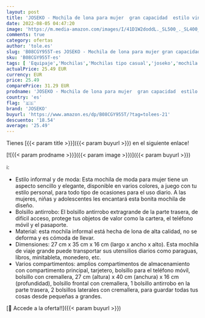 ```yaml
---
layout: post
title: 'JOSEKO - Mochila de lona para mujer  gran capacidad  estilo vintage  para viajes  para el colegio  para exteriores Beige beige small'
date: 2022-08-05 04:47:20
image: 'https://m.media-amazon.com/images/I/41D1W2doddL._SL500_._SL400_.jpg'
comments: true
category: ofertas
author: 'tole.es'
slug: 'B08CGY955T-es JOSEKO - Mochila de lona para mujer gran capacidad estilo...'
sku: 'B08CGY955T-es'
tags: [ 'Equipaje','Mochilas','Mochilas tipo casual','joseko','mochila','🇪🇸', ]
actualPrice: 25.49 EUR
currency: EUR
price: 25.49
comparePrice: 31.29 EUR
prodname: 'JOSEKO - Mochila de lona para mujer  gran capacidad  estilo vintage  para viajes  para el colegio  para exteriores Beige beige small'
country: 'es'
flag: '🇪🇸'
brand: 'JOSEKO'
buyurl: 'https://www.amazon.es/dp/B08CGY955T/?tag=tolees-21'
descuento: '18.54'
average: '25.49'
---
```


Tienes [{{< param title >}}]({{< param buyurl >}}) en el siguiente enlace!

[![{{< param prodname >}}]({{< param image >}})]({{< param buyurl >}})

ℹ️:

- Estilo informal y de moda: Esta mochila de moda para mujer tiene un aspecto sencillo y elegante, disponible en varios colores, a juego con tu estilo personal, para todo tipo de ocasiones para el uso diario. A las mujeres, niñas y adolescentes les encantará esta bonita mochila de diseño.
- Bolsillo antirrobo: El bolsillo antirrobo extragrande de la parte trasera, de difícil acceso, protege tus objetos de valor como la cartera, el teléfono móvil y el pasaporte.
- Material: esta mochila informal está hecha de lona de alta calidad, no se deforma y es cómoda de llevar.
- Dimensiones: 27 cm x 35 cm x 16 cm (largo x ancho x alto). Esta mochila de viaje grande puede transportar sus utensilios diarios como paraguas, libros, minitableta, monedero, etc.
- Varios compartimentos: amplios compartimentos de almacenamiento con compartimento principal, tarjetero, bolsillo para el teléfono móvil, bolsillo con cremallera, 27 cm (altura) x 40 cm (anchura) x 16 cm (profundidad), bolsillo frontal con cremallera, 1 bolsillo antirrobo en la parte trasera, 2 bolsillos laterales con cremallera, para guardar todas tus cosas desde pequeñas a grandes.

[🛒 Accede a la oferta!!]({{< param buyurl >}})
